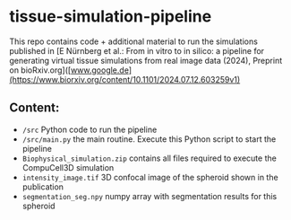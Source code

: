 # tissue-simulation-pipeline

This repo contains code + additional material to run the simulations published in [E Nürnberg et al.: From in vitro to in silico: a pipeline for generating virtual tissue simulations from real image data (2024), Preprint on bioRxiv.org]([www.google.de](https://www.biorxiv.org/content/10.1101/2024.07.12.603259v1)

## Content:
- `/src` Python code to run the pipeline
- `/src/main.py` the main routine. Execute this Python script to start the pipeline
- `Biophysical_simulation.zip` contains all files required to execute the CompuCell3D simulation
- `intensity_image.tif` 3D confocal image of the spheroid shown in the publication
- `segmentation_seg.npy` numpy array with segmentation results for this spheroid
